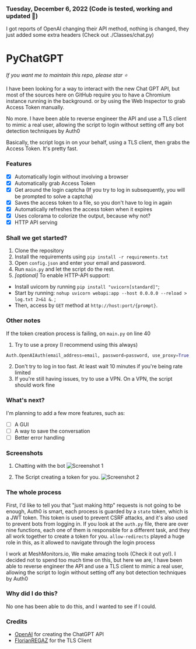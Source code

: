 
### Tuesday, December 6, 2022 (Code is tested, working and updated 💯)
I got reports of OpenAI changing their API method, nothing is changed, they just added some extra headers (Check out ./Classes/chat.py)

# PyChatGPT
*If you want me to maintain this repo, please star ⭐️*


I have been looking for a way to interact with the new Chat GPT API, but most of the sources here on GitHub 
require you to have a Chromium instance running in the background. or by using the Web Inspector to grab Access Token manually.

No more. I have been able to reverse engineer the API and use a TLS client to mimic a real user, allowing the script to login without setting off any bot detection techniques by Auth0

Basically, the script logs in on your behalf, using a TLS client, then grabs the Access Token. It's pretty fast.

### Features
- [x] Automatically login without involving a browser
- [x] Automatically grab Access Token
- [x] Get around the login captcha (If you try to log in subsequently, you will be prompted to solve a captcha)
- [x] Saves the access token to a file, so you don't have to log in again
- [x] Automatically refreshes the access token when it expires
- [x] Uses colorama to colorize the output, because why not?
- [x] HTTP API serving

### Shall we get started?
1. Clone the repository
2. Install the requirements using `pip install -r requirements.txt`
3. Open `config.json` and enter your email and password.
4. Run `main.py` and let the script do the rest.  
5. *[optional]* To enable HTTP-API support:
- Install uvicorn by running `pip install "uvicorn[standard]"`;
- Start by running: `nohup uvicorn webapi:app --host 0.0.0.0 --reload > log.txt 2>&1 &`. ;
- Then, access by `GET` method at `http://host:port/{prompt}`. 

### Other notes
If the token creation process is failing, on `main.py` on line 40
1. Try to use a proxy (I recommend using this always)
```python
Auth.OpenAIAuth(email_address=email, password=password, use_proxy=True, proxy="http://127.0.0.0:8080")
```
2. Don't try to log in too fast. At least wait 10 minutes if you're being rate limited
3. If you're still having issues, try to use a VPN. On a VPN, the script should work fine
### What's next?
I'm planning to add a few more features, such as:
- [ ] A GUI
- [ ] A way to save the conversation
- [ ] Better error handling

### Screenshots
1. Chatting with the bot
![Screenshot 1](https://media.discordapp.net/attachments/1038565125482881027/1049255804366237736/image.png)

2. The Script creating a token for you.
![Screenshot 2](https://media.discordapp.net/attachments/1038565125482881027/1049072247442264094/image.png?width=2468&height=885)

### The whole process
First, I'd like to tell you that "just making http" requests is not going to be enough, Auth0 is smart, each process is guarded by a 
`state` token, which is a JWT token. This token is used to prevent CSRF attacks, and it's also used to prevent bots from logging in.
If you look at the `auth.py` file, there are over nine functions, each one of them is responsible for a different task, and they all
work together to create a token for you. `allow-redirects` played a huge role in this, as it allowed to navigate through the login process

I work at MeshMonitors.io, We make amazing tools (Check it out yo!). I decided not to spend too much time on this, but here we are, I have been able to reverse engineer the API and use a TLS client to mimic a real user, allowing the script to login without setting off any bot detection techniques by Auth0

### Why did I do this?
No one has been able to do this, and I wanted to see if I could.

### Credits
- [OpenAI](https://openai.com/) for creating the ChatGPT API
- [FlorianREGAZ](https://github.com/FlorianREGAZ) for the TLS Client

